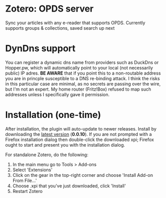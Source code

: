 
# Zotero: OPDS server

Sync your articles with any e-reader that supports OPDS. Currently supports groups & collections, saved search up next

# DynDns support

You can register a dynamic dns name from providers such as DuckDns or Hopper.pw, which will automatically point to your
local (not necessarily public) IP adres. **BE AWARE** that if you point this to a non-routable address you are in
princple susceptible to a DNS re-binding attack. I think the risks in this particular case are minimal, as no secrets
are passing over the wire, but I'm not an expert. My home router (Fritz!Box) refused to map such addresses unless I
specifically gave it permission.

# Installation (one-time)

After installation, the plugin will auto-update to newer releases. Install by downloading the [latest
version](https://zotplus.github.io/opds/zotero-opds-0.0.10.xpi)
(**0.0.10**).
If you are not prompted with a Firefox installation dialog then double-click the
downloaded xpi; Firefox ought to start and present you with the installation dialog.

For standalone Zotero, do the following:

1. In the main menu go to Tools > Add-ons
2. Select 'Extensions'
3. Click on the gear in the top-right corner and choose 'Install Add-on From File...'
4. Choose .xpi that you've just downloaded, click 'Install'
5. Restart Zotero


